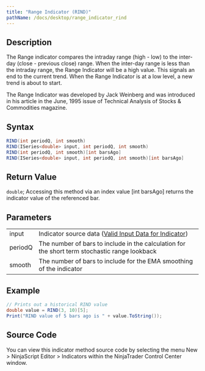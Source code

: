 ```yaml
---
title: "Range Indicator (RIND)"
pathName: /docs/desktop/range_indicator_rind
---
```


## Description

The Range indicator compares the intraday range (high - low) to the inter-day (close - previous close) range. When the inter-day range is less than the intraday range, the Range Indicator will be a high value. This signals an end to the current trend. When the Range Indicator is at a low level, a new trend is about to start.

The Range Indicator was developed by Jack Weinberg and was introduced in his article in the June, 1995 issue of Technical Analysis of Stocks & Commodities magazine.

## Syntax

```csharp
RIND(int periodQ, int smooth)  
RIND(ISeries<double> input, int periodQ, int smooth)  
RIND(int periodQ, int smooth)[int barsAgo]  
RIND(ISeries<double> input, int periodQ, int smooth)[int barsAgo]  
```

## Return Value

`double`; Accessing this method via an index value [int barsAgo] returns the indicator value of the referenced bar.

## Parameters

|  |  |
| --- | --- |
| input | Indicator source data ([Valid Input Data for Indicator](/docs/desktop/valid_input_data_for_indicator)) |
| periodQ | The number of bars to include in the calculation for the short term stochastic range lookback |
| smooth | The number of bars to include for the EMA smoothing of the indicator |

## Example

```csharp
// Prints out a historical RIND value
double value = RIND(3, 10)[5];
Print("RIND value of 5 bars ago is " + value.ToString());
```

## Source Code

You can view this indicator method source code by selecting the menu New > NinjaScript Editor > Indicators within the NinjaTrader Control Center window.
